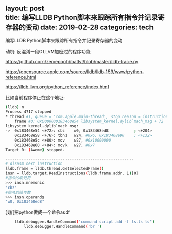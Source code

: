 

layout: post  
title: 编写LLDB Python脚本来跟踪所有指令并记录寄存器的变动
date: 2019-02-28
categories: tech  
---





编写LLDB Python脚本来跟踪所有指令并记录寄存器的变动

动机: 反混淆一段OLLVM加密过的程序功能



https://github.com/zeroepoch/ibatlvl/blob/master/lldb-trace.py

https://opensource.apple.com/source/lldb/lldb-159/www/python-reference.html

https://lldb.llvm.org/python_reference/index.html





比如当前程序停止在这个地址:

```sh
(lldb) n
Process 4717 stopped
* thread #1, queue = 'com.apple.main-thread', stop reason = instruction step over
    frame #0: 0x0000000183468e54 libsystem_kernel.dylib`mach_msg + 72
libsystem_kernel.dylib`mach_msg:
->  0x183468e54 <+72>: cbz    w0, 0x183468ed8           ; <+204>
    0x183468e58 <+76>: tbnz   w24, #0x6, 0x183468e90    ; <+132>
    0x183468e5c <+80>: mov    w27, #0x10000000
    0x183468e60 <+84>: movk   w27, #0x7
Target 0: (Aweme) stopped.

--------------------------------------------------------
# disasm next instruction
lldb.frame = lldb.thread.GetSelectedFrame()
insn = lldb.target.ReadInstructions(lldb.frame.addr, 1)[0]
#指令的助记符
>>> insn.mnemonic
'cbz'
#指令的操作数
>>> insn.operands
'w0, 0x183468ed8'
```

我们把python做成一个命令asdf

```sh
    lldb.debugger.HandleCommand('command script add -f ls.ls ls')
        lldb.debugger.HandleCommand('br ')
```